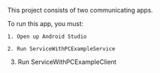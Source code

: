 This project consists of two communicating apps.

To run this app, you must:

	1. Open up Android Studio

	2. Run ServiceWithPCExampleService
  
  3. Run ServiceWithPCExampleClient
